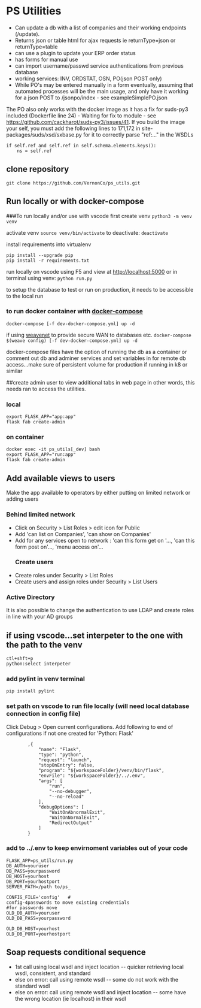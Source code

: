 # PS Utilities

-   Can update a db with a list of companies and their working endpoints (/update).
-   Returns json or table html for ajax requests  ie returnType=json or returnType=table
-   can use a plugin to update your ERP order status
-   has forms for manual use
-   can import username/passwd service authentications from previous database
-   working services: INV, ORDSTAT, OSN, PO(json POST only)
-   While PO's may be entered manually in a form eventually, assuming that automated processes
will be the main usage, and only have it working for a json POST to /jsonpo/index  - see exampleSimplePO.json

The PO also only works with the docker image as it has a fix for suds-py3 included (Dockerfile line 24) - Waiting for fix to module - see https://github.com/cackharot/suds-py3/issues/41.  If you build the image your self, you must add the following lines to 171,172 in site-packages/suds/xsd/sxbase.py for it to correctly parse "ref:..." in the WSDLs

    if self.ref and self.ref in self.schema.elements.keys():
        ns = self.ref

## clone repository

`git clone https://github.com/VernonCo/ps_utils.git`

## Run locally or with docker-compose

###To run locally and/or use with vscode
first create venv
`python3 -m venv venv`

activate venv
`source venv/bin/activate`
to deactivate:
`deactivate`

install requirements into virtualenv

    pip install --upgrade pip
    pip install -r requirements.txt

run locally on vscode using F5 and view at <http://localhost:5000> or in terminal using venv:
`python run.py`

to setup the database to test or run on production, it needs to be accessible to the local run

### to run docker container with [docker-compose](https://docs.docker.com/compose/install/)

`docker-compose [-f dev-docker-compose.yml] up -d`

if using [weavenet](https://www.weave.works/oss/net/) to provide secure WAN to databases etc.
`docker-compose $(weave config) [-f dev-docker-compose.yml] up -d`

docker-compose files have the option of running the db as a container or comment out db and adminer services and set variables in for remote db access...make sure of persistent volume for production if running in k8 or similar

##create admin user to view additional tabs in web page
in other words, this needs ran to access the utilities.

### local

    export FLASK_APP="app:app"
    flask fab create-admin

### on container

    docker exec -it ps_utils[_dev] bash
    export FLASK_APP="run:app"
    flask fab create-admin

## Add available views to users

Make the app available to operators by either putting on limited network or adding users

### Behind limited network

-   Click on Security > List Roles >  edit icon for Public
-   Add 'can list on Companies', 'can show on Companies'
-   Add for any services open to network : 'can this form get on '..., 'can this form post on'..., 'menu access on'...
    ### Create users
-   Create roles under Security > List Roles
-   Create users and assign roles under Security > List Users

### Active Directory
It is also possible to change the authentication to use LDAP and create roles in line with your AD groups

## if using vscode...set interpeter to the one with the path to the venv

    ctl+shft+p
    python:select interpeter

### add pylint in venv terminal

`pip install pylint`

### set path on vscode to run file locally (will need local database connection in config file)

Click Debug > Open current configurations.  Add following to end of configurations if not one created for 'Python: Flask'

            ,{
                "name": "Flask",
                "type": "python",
                "request": "launch",
                "stopOnEntry": false,
                "program": "${workspaceFolder}/venv/bin/flask",
                "envFile": "${workspaceFolder}/../.env",
                "args": [
                    "run",
                    "--no-debugger",
                    "--no-reload"
                ],
                "debugOptions": [
                    "WaitOnAbnormalExit",
                    "WaitOnNormalExit",
                    "RedirectOutput"
                ]
            }

### add to ../.env to keep envirnoment variables out of your code

    FLASK_APP=ps_utils/run.py
    DB_AUTH=youruser
    DB_PASS=yourpassword
    DB_HOST=yourhost
    DB_PORT=yourhostport
    SERVER_PATH=/path to/ps_

    CONFIG_FILE='config'   #
    config-4passwords to move existing credentials
    #for passwords move
    OLD_DB_AUTH=youruser
    OLD_DB_PASS=yourpassword

    OLD_DB_HOST=yourhost
    OLD_DB_PORT=yourhostport


## Soap requests conditional sequence

-   1st call using local wsdl and inject location -- quicker retrieving local wsdl, consistent, and standard
-   else on error: call using remote wsdl -- some do not work with the standard wsdl
-   else on error: call using remote wsdl and inject location -- some have the wrong location (ie localhost) in their wsdl
